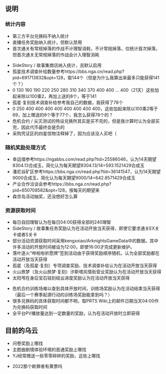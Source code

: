 ## 说明
### 统计内容
- 第三方平台兑换码不纳入统计
- 直播任务奖励纳入统计，但默认禁用
- 首次通关有常规掉落的作战不计理智消耗，不计常规掉落，仅统计首次掉落，但首次通关无常规掉落的作战会计入理智消耗
<!-- - 哀悼日停服损失的日常任务、每月签到未扣除，自回理智、基建收益、信用交易所等日常收入未扣除，但是哀悼日停服补偿纳入统计。 -->
<!-- - 活动代币的获取渠道不纳入统计 -->
- SideStory / 故事集商店纳入统计，且默认启用
- 孤星技术调查补给数量参考https://bbs.nga.cn/read.php?pid=691713832&opt=128，取144个（但是为什么我算出来最多只能获得141个？）
- 0 130 160 190 220 250 280 310 340 370 400 400 ... 400（21天）这些加起来除以100乘2，再加上送的8个，等于141
- 孤星·复刻技术调查补给参考我自己的数据，我获得了78个
- 0 250 400 400 400 400 400 400 400 400，这些加起来除以100乘2等于69，加上赠送的8个等于77个，我怎么获得78个的？
- 危机合约 / 尖灭测试的特设兑换所其实是买不完的，但是我计算时认为全部买完，因此代币最终会是负的
- 采购凭证区的四星信物注释掉了，因为应该没人买吧（

### 随机奖励处理方式
- 幸运墙参考https://ngabbs.com/read.php?tid=25586046，认为14天期望8304.13合成玉，简化认为每天期望8304.13/14=593.1521429合成玉
- 潘尼谷矿区参考https://bbs.nga.cn/read.php?tid=36141547，认为14天期望9000合成玉，简化认为每天期望9000/14=642.8571429合成玉
- 产业合作洽谈会参考https://bbs.nga.cn/read.php?pid=650708582&opt=128，按每天的期望来
- 森空岛活动抽奖，还没想好怎么算
### 资源获取时间
- 每日自回理智认为在每日04:00获得全部的240理智
- SideStory / 故事集任务奖励认为在活动开放当天获得，即使它要求通关EX关卡或者S关卡
- 部分活动资源获取时间采用kengxxiao/ArknightsGameData中的数据。其中许多活动的开放时间被设为12:00，即使16:00才完成更新维护。
- 落叶逐火“哗啦啦祈愿牌”签到活动由于获得奖励顺序随机，认为全部奖励都在活动开放当天获得
- 孤星（及孤星·复刻）专项调查奖励、技术调查补给认为在活动开放当天获得
- 火山旅梦（及火山旅梦·复刻）汐斯塔风情街营业奖励认为在活动开放当天获得
- 太阳甩在身后宝石铭刻结业进度奖励认为在活动开放当天获得
<!-- - 危机合约任务奖励认为在活动开放当天获得 -->
- 危机合约训练场难以查到具体开放时间，训练场奖励认为在活动结束当天获得（最后一个赛季起源行动的训练场奖励能拿到吗？）
- 很多兑换码的具体获取时间都不明，取PRTS Wiki上的邮件日期当天04:00作为兑换码获取时间
- 全平台PV播放量达到一定数量的奖励，认为在活动开放时立即获得

## 目前的乌云
- 问卷奖励上哪找
- 主题曲剧情体验环境的首通奖励上哪找
- YJ经常赠送一些零零碎碎的奖励，这些上哪找
<!-- - 2019年iOS登顶畅销榜，到底赠送了啥 -->
- 2022那个断罪者有黄票吗
